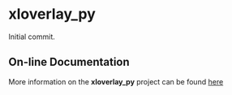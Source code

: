 # xloverlay_py

Initial commit.
## On-line Documentation

More information on the **xloverlay_py** project can be found
[here](https://jddixon.github.io/xloverlay_py)
